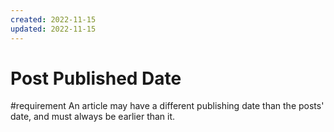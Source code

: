 ```yaml
---
created: 2022-11-15
updated: 2022-11-15
---
```

# Post Published Date

#requirement An article may have a different publishing date than the posts' date, and must always be earlier than it.
